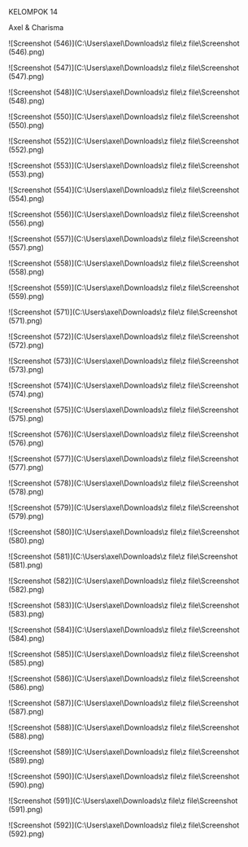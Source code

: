 KELOMPOK 14

Axel & Charisma

![Screenshot (546)](C:\Users\axel\Downloads\z file\z file\Screenshot (546).png)



![Screenshot (547)](C:\Users\axel\Downloads\z file\z file\Screenshot (547).png)

![Screenshot (548)](C:\Users\axel\Downloads\z file\z file\Screenshot (548).png)



![Screenshot (550)](C:\Users\axel\Downloads\z file\z file\Screenshot (550).png)

![Screenshot (552)](C:\Users\axel\Downloads\z file\z file\Screenshot (552).png)

![Screenshot (553)](C:\Users\axel\Downloads\z file\z file\Screenshot (553).png)

![Screenshot (554)](C:\Users\axel\Downloads\z file\z file\Screenshot (554).png)

![Screenshot (556)](C:\Users\axel\Downloads\z file\z file\Screenshot (556).png)

![Screenshot (557)](C:\Users\axel\Downloads\z file\z file\Screenshot (557).png)

![Screenshot (558)](C:\Users\axel\Downloads\z file\z file\Screenshot (558).png)

![Screenshot (559)](C:\Users\axel\Downloads\z file\z file\Screenshot (559).png)

![Screenshot (571)](C:\Users\axel\Downloads\z file\z file\Screenshot (571).png)

![Screenshot (572)](C:\Users\axel\Downloads\z file\z file\Screenshot (572).png)

![Screenshot (573)](C:\Users\axel\Downloads\z file\z file\Screenshot (573).png)

![Screenshot (574)](C:\Users\axel\Downloads\z file\z file\Screenshot (574).png)

![Screenshot (575)](C:\Users\axel\Downloads\z file\z file\Screenshot (575).png)

![Screenshot (576)](C:\Users\axel\Downloads\z file\z file\Screenshot (576).png)

![Screenshot (577)](C:\Users\axel\Downloads\z file\z file\Screenshot (577).png)

![Screenshot (578)](C:\Users\axel\Downloads\z file\z file\Screenshot (578).png)

![Screenshot (579)](C:\Users\axel\Downloads\z file\z file\Screenshot (579).png)

![Screenshot (580)](C:\Users\axel\Downloads\z file\z file\Screenshot (580).png)

![Screenshot (581)](C:\Users\axel\Downloads\z file\z file\Screenshot (581).png)

![Screenshot (582)](C:\Users\axel\Downloads\z file\z file\Screenshot (582).png)

![Screenshot (583)](C:\Users\axel\Downloads\z file\z file\Screenshot (583).png)

![Screenshot (584)](C:\Users\axel\Downloads\z file\z file\Screenshot (584).png)

![Screenshot (585)](C:\Users\axel\Downloads\z file\z file\Screenshot (585).png)

![Screenshot (586)](C:\Users\axel\Downloads\z file\z file\Screenshot (586).png)

![Screenshot (587)](C:\Users\axel\Downloads\z file\z file\Screenshot (587).png)

![Screenshot (588)](C:\Users\axel\Downloads\z file\z file\Screenshot (588).png)

![Screenshot (589)](C:\Users\axel\Downloads\z file\z file\Screenshot (589).png)

![Screenshot (590)](C:\Users\axel\Downloads\z file\z file\Screenshot (590).png)

![Screenshot (591)](C:\Users\axel\Downloads\z file\z file\Screenshot (591).png)

![Screenshot (592)](C:\Users\axel\Downloads\z file\z file\Screenshot (592).png)